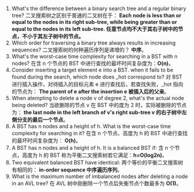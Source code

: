 1. What's the difference between a binary search tree and a regular binary tree? 二叉搜索树之区别于普通的二叉树在于： **Each node is less than or equal to the nodes in its right sub-tree, while being greater than or equal to the nodes in its left sub-tree. 任意节点均不大于其右子树中的节点，不小于其左子树中的节点。**
2. Which order for traversing a binary tree always results in increasing sequences? 二叉搜索树的何种遍历序列是递增的？ **中序**。
3. What's the worst-case time complexity for searching in a BST with n nodes?
   在含 n 个节点的 BST 中进行查找的最坏时间复杂度为：**O(n)**。
4. Consider inserting a target element e into a BST. when it fails to be found during the search, which node does \_hot correspond to?
   对 BST 进行插入操作，对待插入的目标元素 e 进行查找后，若查找失败，\_hot 指向的节点为： **The parent of e after the insertion e 被插入后的父亲**。
5. When atempting to delete a node v of degree 2, what's the actual node being deleted? 当欲删除的节点 v 在 BST 中的度为 2 时，实际被删除的节点为： **the last node in the left branch of v's right sub-tree v 的右子树中左侧分支的最后一个节点**。
6. A BST has n nodes and a height of h. What is the worst-case time complexity for searching in it?
   在含 n 个节点、高度为 h 的 BST 中进行查找的最坏时间复杂度为： **O(h)**。
7. A BST has n nodes and a height of h. It is a balanced BST if:
   含 n 个节点，高度为 h 的 BST 称为平衡二叉搜索树若它满足：**h=O(log2n)**。
8. Two equivalent balanced BST have identical: 两个等价的平衡二叉搜索树有相同的： **in-order sequence 中序遍历序列**。
9. What is the maximum number of imbalanced nodes after deleting a node in an AVL tree?
   在 AVL 树中刚删除一个节点后失衡节点个数最多为 **O(1)**。
